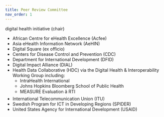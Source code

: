 ```yaml
---
title: Peer Review Committee
nav_order: 1
---
```


digital health initiative (chair)

- African Centre for eHealth Excellence (Acfee)
- Asia eHealth Information Network (AeHIN)
- Digital Square (ex officio)
- Centers for Disease Control and Prevention (CDC)
- Department for International Development (DFID)
- Digital Impact Alliance (DIAL)
- Health Data Collaborative (HDC) via the Digital Health &
  Interoperability Working Group including:
  - IntraHealth International
  - Johns Hopkins Bloomberg School of Public Health
  - MEASURE Evaluation â RTI
- International Telecommunication Union (ITU)
- Swedish Program for ICT in Developing Regions (SPIDER)
- United States Agency for International Development (USAID)

